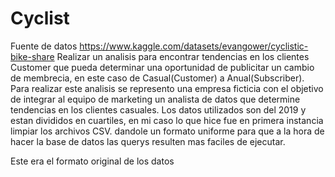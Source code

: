 # Cyclist
Fuente de datos https://www.kaggle.com/datasets/evangower/cyclistic-bike-share
Realizar un analisis para encontrar tendencias en los clientes Customer que pueda determinar una oportunidad de publicitar un cambio de membrecia,
en este caso de Casual(Customer) a Anual(Subscriber). 
Para realizar este analisis se represento una empresa ficticia con el objetivo de integrar al equipo de marketing un analista de datos que determine tendencias
en los clientes casuales.
Los datos utilizados son del 2019 y estan divididos en cuartiles, en mi caso lo que hice fue en primera instancia limpiar los archivos CSV. 
dandole un formato uniforme para que a la hora de hacer la base de datos las querys resulten mas faciles de ejecutar.

Este era el formato original de los datos 
